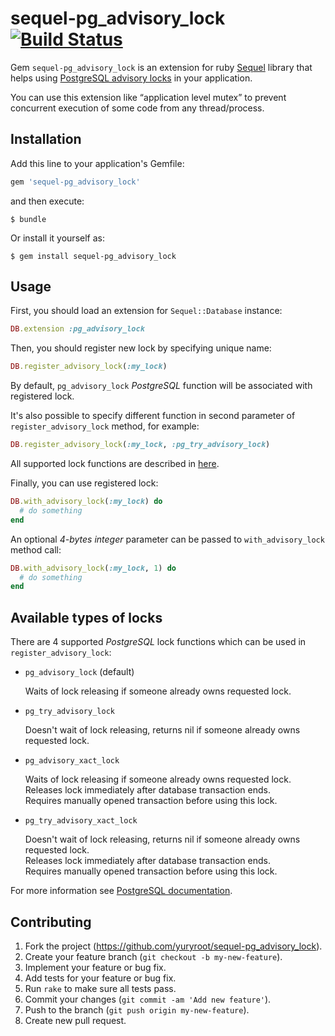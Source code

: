 # sequel-pg_advisory_lock [![Build Status](https://travis-ci.org/yuryroot/sequel-pg_advisory_lock.svg?branch=master)](https://travis-ci.org/yuryroot/sequel-pg_advisory_lock)

Gem `sequel-pg_advisory_lock` is an extension for ruby [Sequel](https://github.com/jeremyevans/sequel) library 
that helps using [PostgreSQL advisory locks](https://www.postgresql.org/docs/9.6/static/explicit-locking.html#ADVISORY-LOCKS)
in your application.

You can use this extension like “application level mutex” to prevent concurrent execution of some code from any thread/process.

## Installation

Add this line to your application's Gemfile:

```ruby
gem 'sequel-pg_advisory_lock'
```

and then execute:

```
$ bundle
```

Or install it yourself as:

```
$ gem install sequel-pg_advisory_lock
```

## Usage

First, you should load an extension for `Sequel::Database` instance:

```ruby
DB.extension :pg_advisory_lock
```

Then, you should register new lock by specifying unique name:

```ruby
DB.register_advisory_lock(:my_lock)

```

By default, `pg_advisory_lock` *PostgreSQL* function will be associated with registered lock. 

It's also possible to specify different function in second parameter of `register_advisory_lock` method, for example:

```ruby
DB.register_advisory_lock(:my_lock, :pg_try_advisory_lock)
````

All supported lock functions are described in [here](#available-types-of-locks). 

Finally, you can use registered lock:  

```ruby
DB.with_advisory_lock(:my_lock) do
  # do something 
end

``` 
 
An optional *4-bytes integer* parameter can be passed to `with_advisory_lock` method call:

```ruby
DB.with_advisory_lock(:my_lock, 1) do
  # do something   
end

```

## Available types of locks

There are 4 supported *PostgreSQL* lock functions which can be used in `register_advisory_lock`:

* `pg_advisory_lock` (default)

   Waits of lock releasing if someone already owns requested lock.

* `pg_try_advisory_lock`

   Doesn't wait of lock releasing, returns nil if someone already owns requested lock. 
 
* `pg_advisory_xact_lock`

   Waits of lock releasing if someone already owns requested lock.  
   Releases lock immediately after database transaction ends.  
   Requires manually opened transaction before using this lock.  

* `pg_try_advisory_xact_lock`

   Doesn't wait of lock releasing, returns nil if someone already owns requested lock.   
   Releases lock immediately after database transaction ends.  
   Requires manually opened transaction before using this lock.  

For more information see [PostgreSQL documentation](https://www.postgresql.org/docs/9.6/static/functions-admin.html#FUNCTIONS-ADVISORY-LOCKS). 
 
## Contributing

1. Fork the project (https://github.com/yuryroot/sequel-pg_advisory_lock).
2. Create your feature branch (`git checkout -b my-new-feature`).
3. Implement your feature or bug fix.
4. Add tests for your feature or bug fix.
5. Run `rake` to make sure all tests pass.
6. Commit your changes (`git commit -am 'Add new feature'`).
7. Push to the branch (`git push origin my-new-feature`).
8. Create new pull request.
